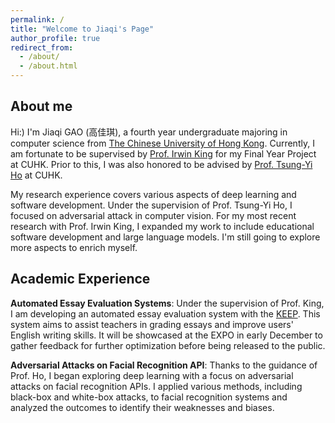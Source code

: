 ```yaml
---
permalink: /
title: "Welcome to Jiaqi's Page"
author_profile: true
redirect_from: 
  - /about/
  - /about.html
---
```

## About me
Hi:) I'm Jiaqi GAO (高佳琪), a fourth year undergraduate majoring in computer science from [The Chinese University of Hong Kong](https://www.cuhk.edu.hk/english/index.html). Currently, I am fortunate to be supervised by [Prof. Irwin King](https://www.cse.cuhk.edu.hk/irwin.king/) for my Final Year Project at CUHK. Prior to this, I was also honored to be advised by [Prof. Tsung-Yi Ho](https://tsungyiho.github.io/) at CUHK.

My research experience covers various aspects of deep learning and software development. Under the supervision of Prof. Tsung-Yi Ho, I focused on adversarial attack in computer vision. For my most recent research with Prof. Irwin King, I expanded my work to include educational software development and large language models. I'm still going to explore more aspects to enrich myself.

## Academic Experience
**Automated Essay Evaluation Systems**: Under the supervision of Prof. King, I am developing an automated essay evaluation system with the [KEEP](https://keep.edu.hk/). This system aims to assist teachers in grading essays and improve users' English writing skills. It will be showcased at the EXPO in early December to gather feedback for further optimization before being released to the public.

**Adversarial Attacks on Facial Recognition API**: Thanks to the guidance of Prof. Ho, I began exploring deep learning with a focus on adversarial attacks on facial recognition APIs. I applied various methods, including black-box and white-box attacks, to facial recognition systems and analyzed the outcomes to identify their weaknesses and biases.
